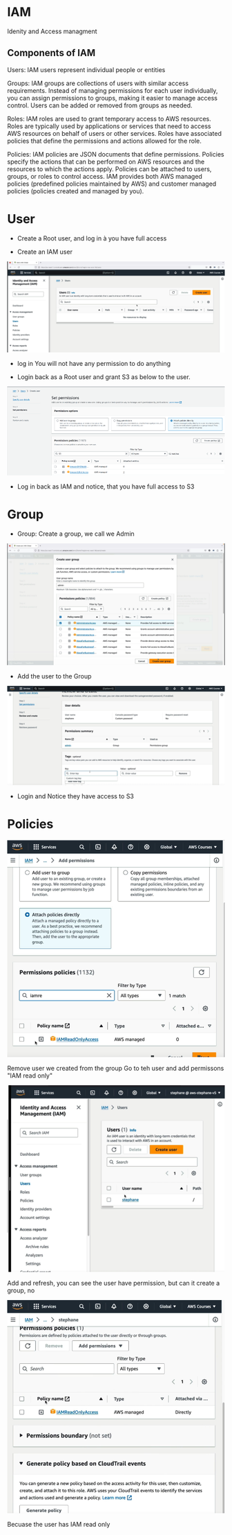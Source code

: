 # IAM
Idenity and Access managment 

## Components of IAM 

Users: IAM users represent individual people or entities 

Groups: IAM groups are collections of users with similar access requirements. Instead of managing permissions for each user individually, you can assign permissions to groups, making it easier to manage access control. Users can be added or removed from groups as needed.

Roles: IAM roles are used to grant temporary access to AWS resources. Roles are typically used by applications or services that need to access AWS resources on behalf of users or other services. Roles have associated policies that define the permissions and actions allowed for the role.

Policies: IAM policies are JSON documents that define permissions. Policies specify the actions that can be performed on AWS resources and the resources to which the actions apply. Policies can be attached to users, groups, or roles to control access. IAM provides both AWS managed policies (predefined policies maintained by AWS) and customer managed policies (policies created and managed by you).

# User 

- Create a Root user, and log in à you have full access

- Create an IAM user 
<img src="images/0.png">

- log in  You will not have any permission to do anything

- Login back as a Root user and grant S3 as below to the user. 

<img src="images/1.png">

- Log in back as IAM and notice, that you have full access to S3


# Group 
- Group: Create a group, we call we Admin

<img src="images/12.png">

- Add the user to the Group
  
<img src="images/13.png">

- Login and Notice they have access to S3

# Policies

<img src="images/14.png">

Remove user we created from the group 
Go to teh user and add permissons "IAM read only"

<img src="images/15.png">

Add and refresh, you can see the user have permission, but can it create a group, no

<img src="images/16.png">

Becuase the user has IAM read only 
